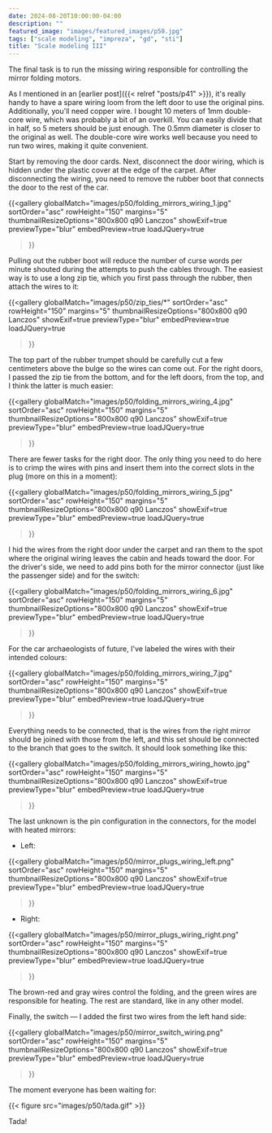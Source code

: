```yaml
---
date: 2024-08-20T10:00:00-04:00
description: ""
featured_image: "images/featured_images/p50.jpg"
tags: ["scale modeling", "impreza", "gd", "sti"]
title: "Scale modeling III"
---
```


The final task is to run the missing wiring responsible for controlling the
mirror folding motors.

As I mentioned in an [earlier post]({{< relref "posts/p41" >}}), it's really
handy to have a spare wiring loom from the left door to use the original pins.
Additionally, you'll need copper wire. I bought 10 meters of 1mm double-core
wire, which was probably a bit of an overkill. You can easily divide that in
half, so 5 meters should be just enough. The 0.5mm diameter is closer to the
original as well. The double-core wire works well because you need to run two
wires, making it quite convenient.

Start by removing the door cards. Next, disconnect the door wiring, which is
hidden under the plastic cover at the edge of the carpet. After disconnecting
the wiring, you need to remove the rubber boot that connects the door to the
rest of the car.

{{<gallery
    globalMatch="images/p50/folding_mirrors_wiring_1.jpg"
    sortOrder="asc"
    rowHeight="150"
    margins="5"
    thumbnailResizeOptions="800x800 q90 Lanczos"
    showExif=true
    previewType="blur"
    embedPreview=true
    loadJQuery=true
>}}

Pulling out the rubber boot will reduce the number of curse words per minute
shouted during the attempts to push the cables through. The easiest way is to
use a long zip tie, which you first pass through the rubber, then attach the
wires to it:

{{<gallery
    globalMatch="images/p50/zip_ties/*"
    sortOrder="asc"
    rowHeight="150"
    margins="5"
    thumbnailResizeOptions="800x800 q90 Lanczos"
    showExif=true
    previewType="blur"
    embedPreview=true
    loadJQuery=true
>}}

The top part of the rubber trumpet should be carefully cut a few centimeters
above the bulge so the wires can come out. For the right doors, I passed the
zip tie from the bottom, and for the left doors, from the top, and I think the
latter is much easier:

{{<gallery
    globalMatch="images/p50/folding_mirrors_wiring_4.jpg"
    sortOrder="asc"
    rowHeight="150"
    margins="5"
    thumbnailResizeOptions="800x800 q90 Lanczos"
    showExif=true
    previewType="blur"
    embedPreview=true
    loadJQuery=true
>}}

There are fewer tasks for the right door. The only thing you need to do here is
to crimp the wires with pins and insert them into the correct slots in the plug
(more on this in a moment):

{{<gallery
    globalMatch="images/p50/folding_mirrors_wiring_5.jpg"
    sortOrder="asc"
    rowHeight="150"
    margins="5"
    thumbnailResizeOptions="800x800 q90 Lanczos"
    showExif=true
    previewType="blur"
    embedPreview=true
    loadJQuery=true
>}}

I hid the wires from the right door under the carpet and ran them to the spot
where the original wiring leaves the cabin and heads toward the door. For the
driver's side, we need to add pins both for the mirror connector (just like the
passenger side) and for the switch:

{{<gallery
    globalMatch="images/p50/folding_mirrors_wiring_6.jpg"
    sortOrder="asc"
    rowHeight="150"
    margins="5"
    thumbnailResizeOptions="800x800 q90 Lanczos"
    showExif=true
    previewType="blur"
    embedPreview=true
    loadJQuery=true
>}}

For the car archaeologists of future, I've labeled the wires with their
intended colours:

{{<gallery
    globalMatch="images/p50/folding_mirrors_wiring_7.jpg"
    sortOrder="asc"
    rowHeight="150"
    margins="5"
    thumbnailResizeOptions="800x800 q90 Lanczos"
    showExif=true
    previewType="blur"
    embedPreview=true
    loadJQuery=true
>}}

Everything needs to be connected, that is the wires from the right mirror
should be joined with those from the left, and this set should be connected to
the branch that goes to the switch. It should look something like this:

{{<gallery
    globalMatch="images/p50/folding_mirrors_wiring_howto.jpg"
    sortOrder="asc"
    rowHeight="150"
    margins="5"
    thumbnailResizeOptions="800x800 q90 Lanczos"
    showExif=true
    previewType="blur"
    embedPreview=true
    loadJQuery=true
>}}

The last unknown is the pin configuration in the connectors, for the model with
heated mirrors:
* Left:

{{<gallery
    globalMatch="images/p50/mirror_plugs_wiring_left.png"
    sortOrder="asc"
    rowHeight="150"
    margins="5"
    thumbnailResizeOptions="800x800 q90 Lanczos"
    showExif=true
    previewType="blur"
    embedPreview=true
    loadJQuery=true
>}}

* Right:

{{<gallery
    globalMatch="images/p50/mirror_plugs_wiring_right.png"
    sortOrder="asc"
    rowHeight="150"
    margins="5"
    thumbnailResizeOptions="800x800 q90 Lanczos"
    showExif=true
    previewType="blur"
    embedPreview=true
    loadJQuery=true
>}}

The brown-red and gray wires control the folding, and the green wires are
responsible for heating. The rest are standard, like in any other model.

Finally, the switch — I added the first two wires from the left hand side:

{{<gallery
    globalMatch="images/p50/mirror_switch_wiring.png"
    sortOrder="asc"
    rowHeight="150"
    margins="5"
    thumbnailResizeOptions="800x800 q90 Lanczos"
    showExif=true
    previewType="blur"
    embedPreview=true
    loadJQuery=true
>}}

The moment everyone has been waiting for:

{{< figure src="images/p50/tada.gif" >}}

Tada!
